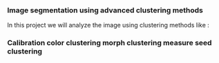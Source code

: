 ### Image segmentation using advanced clustering methods 

In this project we will analyze the image using clustering methods  like :

### Calibration  color clustering  morph clustering   measure seed clustering